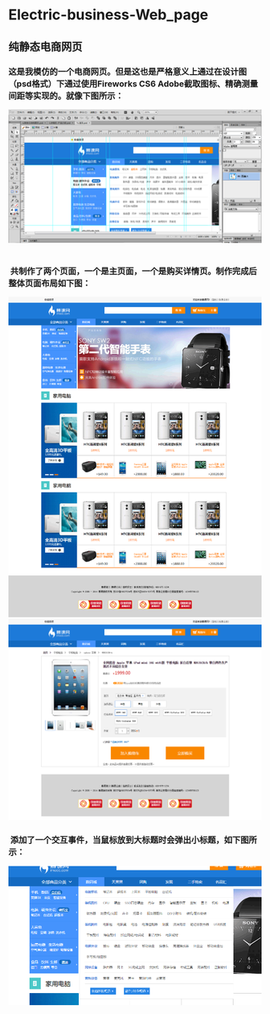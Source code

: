 # Electric-business-Web_page   
## 纯静态电商网页
### 这是我模仿的一个电商网页。但是这也是严格意义上通过在设计图（psd格式）下通过使用Fireworks CS6 Adobe截取图标、精确测量间距等实现的。就像下图所示：
![Image text](https://github.com/Ts799498164/image-folder/blob/master/4.png)  
###  共制作了两个页面，一个是主页面，一个是购买详情页。制作完成后整体页面布局如下图：
![Image text](https://github.com/Ts799498164/image-folder/blob/master/1.png)
![Image text](https://github.com/Ts799498164/image-folder/blob/master/3.png)
###  添加了一个交互事件，当鼠标放到大标题时会弹出小标题，如下图所示：
![Image text](https://github.com/Ts799498164/image-folder/blob/master/2.png)
